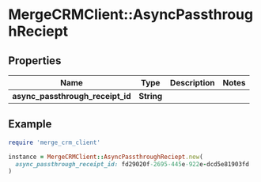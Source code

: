 # MergeCRMClient::AsyncPassthroughReciept

## Properties

| Name | Type | Description | Notes |
| ---- | ---- | ----------- | ----- |
| **async_passthrough_receipt_id** | **String** |  |  |

## Example

```ruby
require 'merge_crm_client'

instance = MergeCRMClient::AsyncPassthroughReciept.new(
  async_passthrough_receipt_id: fd29020f-2695-445e-922e-dcd5e81903fd
)
```

